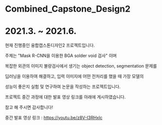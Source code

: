 # Combined_Capstone_Design2
# 2021.3. ~ 2021.6.

현재 진행중인 융합캡스톤디자인2 프로젝트입니다.

주제는 "Mask R-CNN을 이용한 BGA solder void 검사" 이며 

복잡한 외관의 이미지 불량검사에서 생기는 object detection, segmentation 문제를

딥러닝을 이용하여 해결하고, 입력 이미지에 어떤 전처리를 했을 때 가장 모델의

성능이 좋은지 실험 및 연구하여 논문을 작성하는 프로젝트입니다.

프로젝트 중간 과정에 대한 발표 영상 링크를 아래에 게시하였습니다.

참고 해 주시면 감사합니다!


중간 발표 영상 링크 : https://youtu.be/z8V-I3RHxlc
